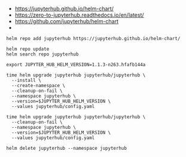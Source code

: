 
* https://jupyterhub.github.io/helm-chart/
* https://zero-to-jupyterhub.readthedocs.io/en/latest/
* https://github.com/jupyterhub/helm-chart
* 

~~~
helm repo add jupyterhub https://jupyterhub.github.io/helm-chart/

helm repo update
helm search repo jupyterhub

export JUPYTER_HUB_HELM_VERSION=1.1.3-n263.hfafb144a

time helm upgrade jupyterhub jupyterhub/jupyterhub \
  --install \
  --create-namespace \
  --cleanup-on-fail \
  --namespace jupyterhub \
  --version=$JUPYTER_HUB_HELM_VERSION \
  --values jupyterhub/config.yaml

time helm upgrade jupyterhub jupyterhub/jupyterhub \
  --cleanup-on-fail \
  --namespace jupyterhub \
  --version=$JUPYTER_HUB_HELM_VERSION \
  --values jupyterhub/config.yaml

helm delete jupyterhub --namespace jupyterhub
~~~